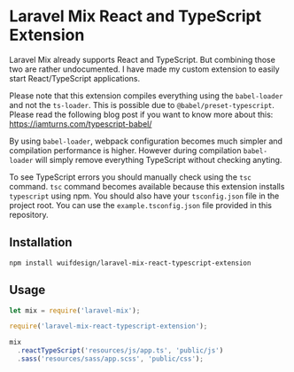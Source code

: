 # Laravel Mix React and TypeScript Extension

Laravel Mix already supports React and TypeScript. But combining those two are rather undocumented. I have made my custom extension to easily start React/TypeScript applications.

Please note that this extension compiles everything using the `babel-loader` and not the `ts-loader`. This is possible due to `@babel/preset-typescript`. Please read the following blog post if you want to know more about this: https://iamturns.com/typescript-babel/

By using `babel-loader`, webpack configuration becomes much simpler and compilation performance is higher. However during compilation `babel-loader` will simply remove everything TypeScript without checking anyting.

To see TypeScript errors you should manually check using the `tsc` command. `tsc` command becomes available because this extension installs `typescript` using npm. You should also have your `tsconfig.json` file in the project root. You can use the `example.tsconfig.json` file provided in this repository.

## Installation

`npm install wuifdesign/laravel-mix-react-typescript-extension`

## Usage

```js
let mix = require('laravel-mix');

require('laravel-mix-react-typescript-extension');

mix
  .reactTypeScript('resources/js/app.ts', 'public/js')
  .sass('resources/sass/app.scss', 'public/css');
```

